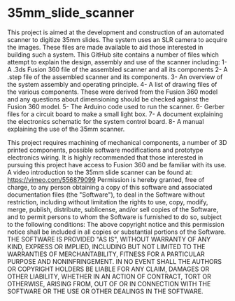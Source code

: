 # 35mm_slide_scanner
This project is aimed at the development and construction of an automated scanner to digitize 35mm slides. The system uses an SLR camera to acquire the images.  These files are made available to aid those interested in building such a system.  This GitHub site contains a number of files which attempt to explain the design, assembly and use of the scanner including:
1-	A .3ds Fusion 360 file of the assembled scanner and all its components
2-	A .step file of the assembled scanner and its components.
3-	An overview of the system assembly and operating principle. 
4-	A list of drawing files of the various components. These were derived from the Fusion 360 model and any questions about dimensioning should be checked against the Fusion 360 model. 
5-	The Arduino code used to run the scanner.
6-	Gerber files for a circuit board to make a small light box.
7-	A document explaining the electronics schematic for the system control board.
8-	A manual explaining the use of the 35mm scanner. 

This project requires machining of mechanical components, a number of 3D printed components, possible software modifications and prototype electronics wiring. It is highly recommended that those interested in pursuing this project have access to Fusion 360 and be familiar with its use.  A video introduction to the 35mm slide scanner can be found at:  https://vimeo.com/556879099
Permission is hereby granted, free of charge, to any person obtaining a copy of this software and associated documentation files (the "Software"), to deal in the Software without restriction, including without limitation the rights to use, copy, modify, merge, publish, distribute, sublicense, and/or sell copies of the Software, and to permit persons to whom the Software is furnished to do so, subject to the following conditions:
The above copyright notice and this permission notice shall be included in all copies or substantial portions of the Software.
THE SOFTWARE IS PROVIDED "AS IS", WITHOUT WARRANTY OF ANY KIND, EXPRESS OR IMPLIED, INCLUDING BUT NOT LIMITED TO THE WARRANTIES OF MERCHANTABILITY, FITNESS FOR A PARTICULAR PURPOSE AND NONINFRINGEMENT. IN NO EVENT SHALL THE AUTHORS OR COPYRIGHT HOLDERS BE LIABLE FOR ANY CLAIM, DAMAGES OR OTHER LIABILITY, WHETHER IN AN ACTION OF CONTRACT, TORT OR OTHERWISE, ARISING FROM, OUT OF OR IN CONNECTION WITH THE SOFTWARE OR THE USE OR OTHER DEALINGS IN THE SOFTWARE.
